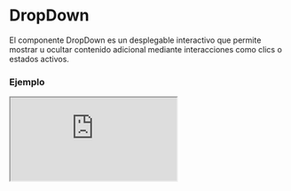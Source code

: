 # DropDown

El componente DropDown es un desplegable interactivo que permite mostrar u ocultar contenido adicional mediante interacciones como clics o estados activos.

 

### Ejemplo

<iframe minHeightIframe="30dvh" src="https://fenextjs-component-storybook.vercel.app/iframe.html?args=&id=dropdown-dropdown--index&viewMode=story" />

### Importación

Para importar el componente DropDown, se puede hacer desde fenextjs

```tsx copy
import { DropDown } from "fenextjs";
```

### Parámetros

| Parámetro | Tipo | Requerido | Default | Descripcion |
| --------- | ---- | --------- | ------- | ----------- |
| className | string | no | '' | Clase CSS personalizada para el contenedor principal del componente DropDown. |
| loader | boolean | no | false | Indica si el componente está en estado de carga, mostrando un indicador de 'Loader'. |
| disabled | boolean | no | false | Determina si el componente DropDown está deshabilitado. |
| defaultActive | boolean | no | false | Establece si el DropDown está activo de forma predeterminada al renderizarse. |
| active | boolean | no | undefined | Controla de manera explícita si el DropDown está activo o inactivo. |
| name | string | no | undefined | Nombre asignado al DropDown, utilizado para manejar eventos de interacción. |
| header | ReactNode | sí | undefined | Elemento que se muestra como cabecera del DropDown. |
| onChange | (value: boolean) =\> void | no | undefined | Función ejecutada al cambiar el estado activo del DropDown. |
| iconArrow | ReactNode | no | \<SvgArrow /\> | Icono utilizado como indicador de colapso/expansión del DropDown. |
| children | ReactNode | no | undefined | Contenido adicional mostrado dentro del cuerpo del DropDown. |
| rotateIcon | boolean | no | true | Indica si el icono debe rotar al cambiar el estado activo. |
| type | 'checked' \| 'focus' | no | 'focus' | Define el tipo de interacción que activa el DropDown. |

### Interacciones

El comportamiento del DropDown está configurado por las propiedades `type` y `onChange`, permitiendo manejar eventos personalizados y estilos dinámicos.


### __NOTA__

Para que el tipo `focus` funcione correctamente, es necesario que el evento global de clic esté vinculado al componente, asegurándose de que las interacciones externas cierren el DropDown automáticamente.


### Storybook

Para ver el storybook del componente lo puede hacer con este [link](https://fenextjs-component-storybook.vercel.app/?path=/story/dropdown-dropdown--index)

### Usos

- Básico

```tsx copy
<DropDown header={<span>Menú</span>}>Contenido</DropDown>
```

- DropDown con estado activo por defecto

```tsx copy
<DropDown defaultActive={true} header={<span>Activo</span>}>Contenido Activo</DropDown>
```

- DropDown deshabilitado

```tsx copy
<DropDown disabled={true} header={<span>Deshabilitado</span>} />
```

- DropDown con icono personalizado

```tsx copy
<DropDown iconArrow={<CustomIcon />} header={<span>Personalizado</span>}>Contenido</DropDown>
```

- DropDown usando useActionDropDown

```tsx copy
const { onActive, onClose, onToogle } = useActionDropDown({ name:"NAME_DROPDOWN" })

<Button onClick={onToogle}>onToogle</Button>
<Button onClick={onActive}>onActive</Button>
<Button onClick={onClose}>onClose</Button>

<DropDown 
    name="NAME_DROPDOWN"  
    header={<span>Personalizado</span>}
>
        Contenido
</DropDown>
```

